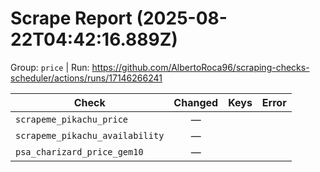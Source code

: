 # Scrape Report (2025-08-22T04:42:16.889Z)

Group: `price`  |  Run: https://github.com/AlbertoRoca96/scraping-checks-scheduler/actions/runs/17146266241

| Check | Changed | Keys | Error |
|---|:---:|:--|:--|
| `scrapeme_pikachu_price` | — |  |  |
| `scrapeme_pikachu_availability` | — |  |  |
| `psa_charizard_price_gem10` | — |  |  |
